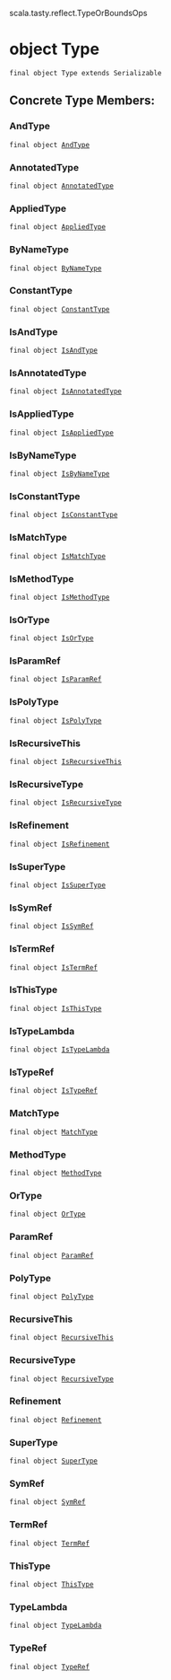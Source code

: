 scala.tasty.reflect.TypeOrBoundsOps
# object Type

<pre><code class="language-scala" >final object Type extends Serializable</pre></code>
## Concrete Type Members:
### AndType
<pre><code class="language-scala" >final object <a href="./Type$/AndType$.md">AndType</a></pre></code>
### AnnotatedType
<pre><code class="language-scala" >final object <a href="./Type$/AnnotatedType$.md">AnnotatedType</a></pre></code>
### AppliedType
<pre><code class="language-scala" >final object <a href="./Type$/AppliedType$.md">AppliedType</a></pre></code>
### ByNameType
<pre><code class="language-scala" >final object <a href="./Type$/ByNameType$.md">ByNameType</a></pre></code>
### ConstantType
<pre><code class="language-scala" >final object <a href="./Type$/ConstantType$.md">ConstantType</a></pre></code>
### IsAndType
<pre><code class="language-scala" >final object <a href="./Type$/IsAndType$.md">IsAndType</a></pre></code>
### IsAnnotatedType
<pre><code class="language-scala" >final object <a href="./Type$/IsAnnotatedType$.md">IsAnnotatedType</a></pre></code>
### IsAppliedType
<pre><code class="language-scala" >final object <a href="./Type$/IsAppliedType$.md">IsAppliedType</a></pre></code>
### IsByNameType
<pre><code class="language-scala" >final object <a href="./Type$/IsByNameType$.md">IsByNameType</a></pre></code>
### IsConstantType
<pre><code class="language-scala" >final object <a href="./Type$/IsConstantType$.md">IsConstantType</a></pre></code>
### IsMatchType
<pre><code class="language-scala" >final object <a href="./Type$/IsMatchType$.md">IsMatchType</a></pre></code>
### IsMethodType
<pre><code class="language-scala" >final object <a href="./Type$/IsMethodType$.md">IsMethodType</a></pre></code>
### IsOrType
<pre><code class="language-scala" >final object <a href="./Type$/IsOrType$.md">IsOrType</a></pre></code>
### IsParamRef
<pre><code class="language-scala" >final object <a href="./Type$/IsParamRef$.md">IsParamRef</a></pre></code>
### IsPolyType
<pre><code class="language-scala" >final object <a href="./Type$/IsPolyType$.md">IsPolyType</a></pre></code>
### IsRecursiveThis
<pre><code class="language-scala" >final object <a href="./Type$/IsRecursiveThis$.md">IsRecursiveThis</a></pre></code>
### IsRecursiveType
<pre><code class="language-scala" >final object <a href="./Type$/IsRecursiveType$.md">IsRecursiveType</a></pre></code>
### IsRefinement
<pre><code class="language-scala" >final object <a href="./Type$/IsRefinement$.md">IsRefinement</a></pre></code>
### IsSuperType
<pre><code class="language-scala" >final object <a href="./Type$/IsSuperType$.md">IsSuperType</a></pre></code>
### IsSymRef
<pre><code class="language-scala" >final object <a href="./Type$/IsSymRef$.md">IsSymRef</a></pre></code>
### IsTermRef
<pre><code class="language-scala" >final object <a href="./Type$/IsTermRef$.md">IsTermRef</a></pre></code>
### IsThisType
<pre><code class="language-scala" >final object <a href="./Type$/IsThisType$.md">IsThisType</a></pre></code>
### IsTypeLambda
<pre><code class="language-scala" >final object <a href="./Type$/IsTypeLambda$.md">IsTypeLambda</a></pre></code>
### IsTypeRef
<pre><code class="language-scala" >final object <a href="./Type$/IsTypeRef$.md">IsTypeRef</a></pre></code>
### MatchType
<pre><code class="language-scala" >final object <a href="./Type$/MatchType$.md">MatchType</a></pre></code>
### MethodType
<pre><code class="language-scala" >final object <a href="./Type$/MethodType$.md">MethodType</a></pre></code>
### OrType
<pre><code class="language-scala" >final object <a href="./Type$/OrType$.md">OrType</a></pre></code>
### ParamRef
<pre><code class="language-scala" >final object <a href="./Type$/ParamRef$.md">ParamRef</a></pre></code>
### PolyType
<pre><code class="language-scala" >final object <a href="./Type$/PolyType$.md">PolyType</a></pre></code>
### RecursiveThis
<pre><code class="language-scala" >final object <a href="./Type$/RecursiveThis$.md">RecursiveThis</a></pre></code>
### RecursiveType
<pre><code class="language-scala" >final object <a href="./Type$/RecursiveType$.md">RecursiveType</a></pre></code>
### Refinement
<pre><code class="language-scala" >final object <a href="./Type$/Refinement$.md">Refinement</a></pre></code>
### SuperType
<pre><code class="language-scala" >final object <a href="./Type$/SuperType$.md">SuperType</a></pre></code>
### SymRef
<pre><code class="language-scala" >final object <a href="./Type$/SymRef$.md">SymRef</a></pre></code>
### TermRef
<pre><code class="language-scala" >final object <a href="./Type$/TermRef$.md">TermRef</a></pre></code>
### ThisType
<pre><code class="language-scala" >final object <a href="./Type$/ThisType$.md">ThisType</a></pre></code>
### TypeLambda
<pre><code class="language-scala" >final object <a href="./Type$/TypeLambda$.md">TypeLambda</a></pre></code>
### TypeRef
<pre><code class="language-scala" >final object <a href="./Type$/TypeRef$.md">TypeRef</a></pre></code>
